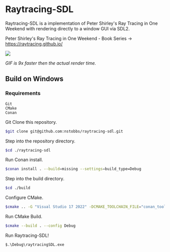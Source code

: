 # Raytracing-SDL

Raytracing-SDL is a implementation of Peter Shirley's Ray Tracing in One Weekend with rendering directly to a window GUI via SDL2.

Peter Shirley's Ray Tracing in One Weekend - Book Series -> https://raytracing.github.io/

![](assets/20241124_211423_raytracingSDL_demo.gif)

*GIF is 9x faster then the actual render time.*

## Build on Windows

### Requirements

```
Git
CMake
Conan
````

Git Clone this repository.

```bash
$git clone git@github.com:nstobbs/raytracing-sdl.git
```

Step into the repository directory.

```bash
$cd ./raytracing-sdl
```

Run Conan install.

```bash
$conan install . --build=missing --settings=build_type=Debug
```

Step into the build directory.

```bash
$cd ./build
```

Configure CMake.

```bash
$cmake .. -G "Visual Studio 17 2022" -DCMAKE_TOOLCHAIN_FILE="conan_toolchain.cmake"
```

Run CMake Build.

```bash
$cmake --build . --config Debug
```

Run Raytracing-SDL!

```bash
$.\Debug\raytracingSDL.exe
```
